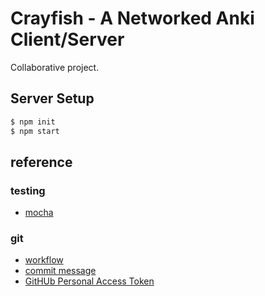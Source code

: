 # Crayfish - A Networked Anki Client/Server

Collaborative project.

## Server Setup

```bash
$ npm init
$ npm start
```

## reference

### testing

- [mocha](https://mochajs.org/)
### git

- [workflow](https://nvie.com/posts/a-successful-git-branching-model/)
- [commit message](https://cbea.ms/git-commit/)
- [GitHUb Personal Access Token](https://docs.github.com/en/authentication/keeping-your-account-and-data-secure/creating-a-personal-access-token)

